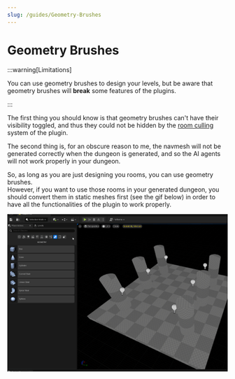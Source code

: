 ```yaml
---
slug: /guides/Geometry-Brushes
---
```


# Geometry Brushes

:::warning[Limitations]

You can use geometry brushes to design your levels, but be aware that geometry brushes will **break** some features of the plugins.

:::

The first thing you should know is that geometry brushes can't have their visibility toggled, and thus they could not be hidden by the [room culling](../Advanced-Features/Occlusion-Culling.md) system of the plugin.

The second thing is, for an obscure reason to me, the navmesh will not be generated correctly when the dungeon is generated, and so the AI agents will not work properly in your dungeon.

So, as long as you are just designing you rooms, you can use geometry brushes.\
However, if you want to use those rooms in your generated dungeon, you should convert them in static meshes first (see the gif below) in order to have all the functionalities of the plugin to work properly.

![](../Images/ConvertGeomBrushToStaticMesh.gif)
